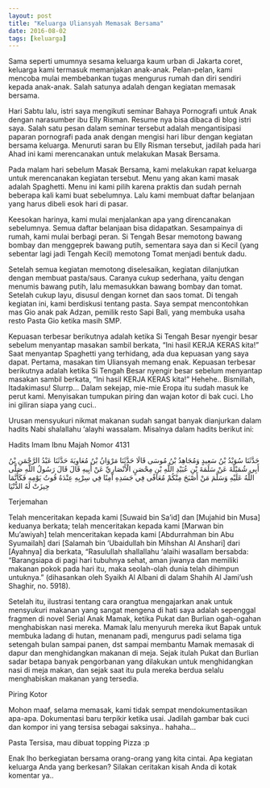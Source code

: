 ```yaml
---
layout: post
title: "Keluarga Uliansyah Memasak Bersama"
date: 2016-08-02
tags: [keluarga]
---
```


Sama seperti umumnya sesama keluarga kaum urban di Jakarta coret, keluarga kami termasuk memanjakan anak-anak. Pelan-pelan, kami mencoba mulai membebankan tugas mengurus rumah dan diri sendiri kepada anak-anak. Salah satunya adalah dengan kegiatan memasak bersama.

Hari Sabtu lalu, istri saya mengikuti seminar Bahaya Pornografi untuk Anak dengan narasumber ibu Elly Risman. Resume nya bisa dibaca di blog istri saya. Salah satu pesan dalam seminar tersebut adalah mengantisipasi paparan pornografi pada anak dengan mengisi hari libur dengan kegiatan bersama keluarga. Menuruti saran bu Elly Risman tersebut, jadilah pada hari Ahad ini kami merencanakan untuk melakukan Masak Bersama.

Pada malam hari sebelum Masak Bersama, kami melakukan rapat keluarga untuk merencanakan kegiatan tersebut. Menu yang akan kami masak adalah Spaghetti. Menu ini kami pilih karena praktis dan sudah pernah beberapa kali kami buat sebelumnya. Lalu kami membuat daftar belanjaan yang harus dibeli esok hari di pasar.

Keesokan harinya, kami mulai menjalankan apa yang direncanakan sebelumnya. Semua daftar belanjaan bisa didapatkan. Sesampainya di rumah, kami mulai berbagi peran. Si Tengah Besar memotong bawang bombay dan menggeprek bawang putih, sementara saya dan si Kecil (yang sebentar lagi jadi Tengah Kecil) memotong Tomat menjadi bentuk dadu.

Setelah semua kegiatan memotong diselesaikan, kegiatan dilanjutkan dengan membuat pasta/saus. Caranya cukup sederhana, yaitu dengan menumis bawang putih, lalu memasukkan bawang bombay dan tomat. Setelah cukup layu, disusul dengan kornet dan saos tomat. Di tengah kegiatan ini, kami berdiskusi tentang pasta. Saya sempat mencontohkan mas Gio anak pak Adzan, pemilik resto Sapi Bali, yang membuka usaha resto Pasta Gio ketika masih SMP.

Kepuasan terbesar berikutnya adalah ketika Si Tengah Besar nyengir besar sebelum menyantap masakan sambil berkata, “Ini hasil KERJA KERAS kita!”
Saat menyantap Spaghetti yang terhidang, ada dua kepuasan yang saya dapat. Pertama, masakan tim Uliansyah memang enak. Kepuasan terbesar berikutnya adalah ketika Si Tengah Besar nyengir besar sebelum menyantap masakan sambil berkata, “Ini hasil KERJA KERAS kita!” Hehehe.. Bismillah, Itadakimasu! Slurrp… Dalam sekejap, mie-mie Eropa itu sudah masuk ke perut kami. Menyisakan tumpukan piring dan wajan kotor di bak cuci. Lho ini giliran siapa yang cuci..

Urusan mensyukuri nikmat makanan sudah sangat banyak dianjurkan dalam hadits Nabi shalallahu ‘alayhi wassalam. Misalnya dalam hadits berikut ini:

Hadits Imam Ibnu Majah Nomor 4131

حَدَّثَنَا سُوَيْدُ بْنُ سَعِيدٍ وَمُجَاهِدُ بْنُ مُوسَى قَالَا حَدَّثَنَا مَرْوَانُ بْنُ مُعَاوِيَةَ حَدَّثَنَا عَبْدُ الرَّحْمَنِ بْنُ أَبِي شُمَيْلَةَ عَنْ سَلَمَةَ بْنِ عُبَيْدِ اللَّهِ بْنِ مِحْصَنٍ الْأَنْصَارِيِّ عَنْ أَبِيهِ قَالَ قَالَ رَسُولُ اللَّهِ صَلَّى اللَّهُ عَلَيْهِ وَسَلَّمَ مَنْ أَصْبَحَ مِنْكُمْ مُعَافًى فِي جَسَدِهِ آمِنًا فِي سِرْبِهِ عِنْدَهُ قُوتُ يَوْمِهِ فَكَأَنَّمَا حِيزَتْ لَهُ الدُّنْيَا

Terjemahan

Telah menceritakan kepada kami [Suwaid bin Sa’id] dan [Mujahid bin Musa] keduanya berkata; telah menceritakan kepada kami [Marwan bin Mu’awiyah] telah menceritakan kepada kami [Abdurrahman bin Abu Syumailah] dari [Salamah bin ‘Ubaidullah bin Mihshan Al Anshari] dari [Ayahnya] dia berkata, “Rasulullah shallallahu ‘alaihi wasallam bersabda: “Barangsiapa di pagi hari tubuhnya sehat, aman jiwanya dan memiliki makanan pokok pada hari itu, maka seolah-olah dunia telah dihimpun untuknya.” (dihasankan oleh Syaikh Al Albani di dalam Shahih Al Jami’ush Shaghir, no. 5918).

Setelah itu, ilustrasi tentang cara orangtua mengajarkan anak untuk mensyukuri makanan yang sangat mengena di hati saya adalah sepenggal fragmen di novel Serial Anak Mamak, ketika Pukat dan Burlian ogah-ogahan menghabiskan nasi mereka. Mamak lalu menyuruh mereka ikut Bapak untuk membuka ladang di hutan, menanam padi, mengurus padi selama tiga setengah bulan sampai panen, dst sampai membantu Mamak memasak di dapur dan menghidangkan makanan di meja. Sejak itulah Pukat dan Burlian sadar betapa banyak pengorbanan yang dilakukan untuk menghidangkan nasi di meja makan, dan sejak saat itu pula mereka berdua selalu menghabiskan makanan yang tersedia.

Piring Kotor

Mohon maaf, selama memasak, kami tidak sempat mendokumentasikan apa-apa. Dokumentasi baru terpikir ketika usai. Jadilah gambar bak cuci dan kompor ini  yang tersisa sebagai saksinya.. hahaha…

Pasta Tersisa, mau dibuat topping Pizza :p

Enak lho berkegiatan bersama orang-orang yang kita cintai. Apa kegiatan keluarga Anda yang berkesan? Silakan ceritakan kisah Anda di kotak komentar ya..
